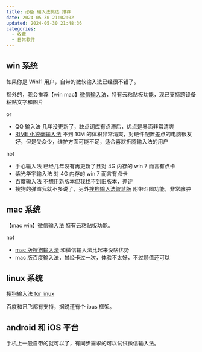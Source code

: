 ```yaml
---
title: 必备 输入法挑选 推荐
date: 2024-05-30 21:02:02
updated: 2024-05-30 21:48:36
categories:
  - 收藏
  - 日常软件
---
```


## win 系统

如果你是 Win11 用户，自带的微软输入法已经很不错了。

额外的，我会推荐【win mac】[微信输入法](https://z.weixin.qq.com/)，特有云粘贴板功能，现已支持跨设备粘贴文字和图片

or

* QQ 输入法 几年没更新了，缺点词库有点滞后，优点是界面非常清爽
* [RIME 小狼毫输入法](https://rime.im/) 不到 10M 的体积非常清爽，对硬件配置差点的电脑很友好，但是受众少，维护方面可能不足，适合喜欢折腾输入法的用户

not

* 手心输入法  已经几年没有再更新了且对 4G 内存的 win 7 而言有点卡
* 紫光华宇输入法 对 4G 内存的 win 7 而言有点卡
* 百度输入法 不想用新版本但我找不到旧版本，差评
* 搜狗的弹窗我就不多说了，另外[搜狗输入法智慧版](https://pinyin.sogou.com/zhihui/) 附带斗图功能，非常臃肿

## mac 系统

【mac win】[微信输入法](https://z.weixin.qq.com/) 特有云粘贴板功能。

not

* [mac 版搜狗输入法](https://pinyin.sogou.com/mac/) 和微信输入法比起来没啥优势
* mac 版百度输入法，曾经卡过一次，体验不太好，不过颜值还可以

## linux 系统

[搜狗输入法 for linux](https://shurufa.sogou.com/linux)

百度和讯飞都有支持，据说还有个 ibus 框架。

## android 和 iOS 平台

手机上一般自带的就可以了，有同步需求的可以试试微信输入法。
